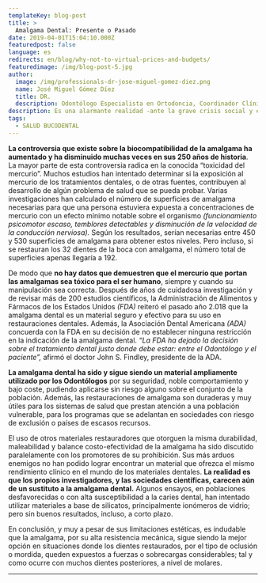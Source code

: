 ```yaml
---
templateKey: blog-post
title: >
  Amalgama Dental: Presente o Pasado
date: 2019-04-01T15:04:10.000Z
featuredpost: false
language: es
redirects: en/blog/why-not-to-virtual-prices-and-budgets/
featuredimage: /img/blog-post-5.jpg
author: 
  image: /img/professionals-dr-jose-miguel-gomez-diez.png
  name: José Miguel Gómez Díez
  title: DR.
  description: Odontólogo Especialista en Ortodoncia, Coordinador Clínico de DENTAL VIP, Especialidades Odontológicas s.c. y verdadero apasionado del análisis, discusión, comunicación y difusión de la información científica.
description: Es una alarmante realidad -ante la grave crisis social y económica que vivimos- el hecho de que cada vez más personas llamen o escriban correos a las clínicas dentales, como si de tiendas por departamento se tratase, con la única intención de indagar sobre los precios “aproximados” de los tratamientos odontológicos más frecuentes y
tags:
  - SALUD BUCODENTAL
---
```


**La controversia que existe sobre la biocompatibilidad de la amalgama ha aumentado y ha disminuido muchas veces en sus 250 años de historia**. La mayor parte de esta controversia radica en la conocida “toxicidad del mercurio”. Muchos estudios han intentado determinar si la exposición al mercurio de los tratamientos dentales, o de otras fuentes, contribuyen al desarrollo de algún problema de salud que se pueda probar. Varias investigaciones han calculado el número de superficies de amalgama necesarias para que una persona estuviera expuesta a concentraciones de mercurio con un efecto mínimo notable sobre el organismo _(funcionamiento psicomotor escaso, temblores detectables y disminución de la velocidad de la conducción nerviosa)._ Según los resultados, serían necesarias entre 450 y 530 superficies de amalgama para obtener estos niveles. Pero incluso, si se restauran los 32 dientes de la boca con amalgama, el número total de superficies apenas llegaría a 192.

De modo que **no hay datos que demuestren que el mercurio que portan las amalgamas sea tóxico para el ser humano**, siempre y cuando su manipulación sea correcta. Después de años de cuidadosa investigación y de revisar más de 200 estudios científicos, la Administración de Alimentos y Fármacos de los Estados Unidos _(FDA)_ reiteró el pasado año 2.018 que la amalgama dental es un material seguro y efectivo para su uso en restauraciones dentales. Además, la Asociación Dental Americana _(ADA)_ concuerda con la FDA en su decisión de no establecer ninguna restricción en la indicación de la amalgama dental. _“La FDA ha dejado la decisión sobre el tratamiento dental justo donde debe estar: entre el Odontólogo y el paciente”,_ afirmó el doctor John S. Findley, presidente de la ADA.

**La amalgama dental ha sido y sigue siendo un material ampliamente utilizado por los Odontólogos** por su seguridad, noble comportamiento y bajo coste, pudiendo aplicarse sin riesgo alguno sobre el conjunto de la población. Además, las restauraciones de amalgama son duraderas y muy útiles para los sistemas de salud que prestan atención a una población vulnerable, para los programas que se adelantan en sociedades con riesgo de exclusión o países de escasos recursos.

El uso de otros materiales restauradores que otorguen la misma durabilidad, maleabilidad y balance costo-efectividad de la amalgama ha sido discutido paralelamente con los promotores de su prohibición. Sus más arduos enemigos no han podido lograr encontrar un material que ofrezca el mismo rendimiento clínico en el mundo de los materiales dentales. **La realidad es que los propios investigadores, y las sociedades científicas, carecen aún de un sustituto a la amalgama dental.** Algunos ensayos, en poblaciones desfavorecidas o con alta susceptibilidad a la caries dental, han intentado utilizar materiales a base de silicatos, principalmente ionómeros de vidrio; pero sin buenos resultados, incluso, a corto plazo.

En conclusión, y muy a pesar de sus limitaciones estéticas, es indudable que la amalgama, por su alta resistencia mecánica, sigue siendo la mejor opción en situaciones donde los dientes restaurados, por el tipo de oclusión o mordida, queden expuestos a fuerzas o sobrecargas considerables; tal y como ocurre con muchos dientes posteriores, a nivel de molares.

* * *